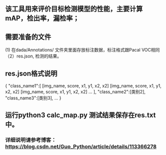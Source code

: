 ## 该工具用来评价目标检测模型的性能，主要计算mAP，检出率，漏检率；
## 需要准备的文件
   (1) 在dada/Annotations/ 文件夹里面存放标注数据，标注格式跟Pacal VOC相同
  （2）res.json, 检测的结果。
## res.json格式说明
   {
       "class_name1":[
                        [img_name, score, x1, y1, x2, x2]
                        [img_name, score, x1, y1, x2, x2]
                        [img_name, score, x1, y1, x2, x2]
                        ...
                    ],
       "class_name2":[类别2],
       "class_name3":[类别3],
       ...
   }
## 运行python3 calc_map.py 测试结果保存在res.txt中。
### 详细说明请参考博客：https://blog.csdn.net/Guo_Python/article/details/113366278
